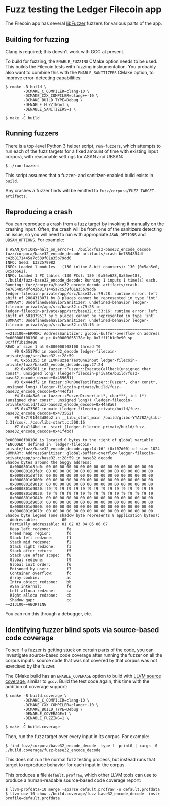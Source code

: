# Fuzz testing the Ledger Filecoin app

The Filecoin app has several
[libFuzzer](http://llvm.org/docs/LibFuzzer.html) fuzzers for various
parts of the app.

## Building for fuzzing
Clang is required; this doesn't work with GCC at present.

To build for fuzzing, the `ENABLE_FUZZING` CMake option needs to be
used. This builds the Filecoin tests with fuzzing instrumentation.
You probably also want to combine this with the `ENABLE_SANITIZERS`
CMake option, to improve error-detecting capabilities:
```
$ cmake -B build \
        -DCMAKE_C_COMPILER=clang-10 \
        -DCMAKE_CXX_COMPILER=clang++-10 \
        -DCMAKE_BUILD_TYPE=Debug \
        -DENABLE_FUZZING=1 \
        -DENABLE_SANITIZERS=1 \
        .
$ make -C build
```

## Running fuzzers
There is a top-level Python 3 helper script, `run-fuzzers`, which
attempts to run each of the fuzz targets for a fixed amount of time with
existing input corpora, with reasonable settings for ASAN and UBSAN:

```
$ ./run-fuzzers
```

This script assumes that a fuzzer- and sanitizer-enabled build exists in
`build`.

Any crashes a fuzzer finds will be emitted to
`fuzz/corpora/FUZZ_TARGET-artifacts`.

## Reproducing a crash
You can reproduce a crash from a fuzz target by invoking it manually on
the crashing input. Often, the crash will be from one of the sanitizers
detecting an issue, so you will need to run with appropriate
`ASAN_OPTIONS` and `UBSAN_OPTIONS`.  For example:

```
$ ASAN_OPTIONS=halt_on_error=1 ./build/fuzz-base32_encode_decode fuzz/corpora/base32_encode_decode-artifacts/crash-be7854854df
c42b8171445a7c539f01a35b79dd6
INFO: Seed: 1322579982
INFO: Loaded 1 modules   (130 inline 8-bit counters): 130 [0x5ab5e0, 0x5ab662),
INFO: Loaded 1 PC tables (130 PCs): 130 [0x56e628,0x56ee48),
./build/fuzz-base32_encode_decode: Running 1 inputs 1 time(s) each.
Running: fuzz/corpora/base32_encode_decode-artifacts/crash-be7854854dfc42b8171445a7c539f01a35b79dd6
ledger-filecoin-private/app/src/base32.c:79:28: runtime error: left shift of 2004318071 by 8 places cannot be represented in type 'int'
SUMMARY: UndefinedBehaviorSanitizer: undefined-behavior ledger-filecoin-private/app/src/base32.c:79:28 in
ledger-filecoin-private/app/src/base32.c:33:16: runtime error: left shift of 501079517 by 5 places cannot be represented in type 'int'
SUMMARY: UndefinedBehaviorSanitizer: undefined-behavior ledger-filecoin-private/app/src/base32.c:33:16 in
=================================================================
==213100==ERROR: AddressSanitizer: global-buffer-overflow on address 0x000000f08100 at pc 0x00000055178e bp 0x7fff1b1d0e90 sp 0x7fff1b1d0e88
READ of size 1 at 0x000000f08100 thread T0
    #0 0x55178d in base32_decode ledger-filecoin-private/app/src/base32.c:28:59
    #1 0x551353 in LLVMFuzzerTestOneInput ledger-filecoin-private/fuzz/base32_encode_decode.cpp:27:24
    #2 0x459681 in fuzzer::Fuzzer::ExecuteCallback(unsigned char const*, unsigned long) (ledger-filecoin-private/build/fuzz-base32_encode_decode+0x459681)
    #3 0x444df2 in fuzzer::RunOneTest(fuzzer::Fuzzer*, char const*, unsigned long) (ledger-filecoin-private/build/fuzz-base32_encode_decode+0x444df2)
    #4 0x44a8a6 in fuzzer::FuzzerDriver(int*, char***, int (*)(unsigned char const*, unsigned long)) (ledger-filecoin-private/build/fuzz-base32_encode_decode+0x44a8a6)
    #5 0x473562 in main (ledger-filecoin-private/build/fuzz-base32_encode_decode+0x473562)
    #6 0x7f91463d80b2 in __libc_start_main /build/glibc-YYA7BZ/glibc-2.31/csu/../csu/libc-start.c:308:16
    #7 0x41f4bd in _start (ledger-filecoin-private/build/fuzz-base32_encode_decode+0x41f4bd)

0x000000f08100 is located 0 bytes to the right of global variable 'ENCODED' defined in 'ledger-filecoin-private/fuzz/base32_encode_decode.cpp:14:16' (0xf07d00) of size 1024
SUMMARY: AddressSanitizer: global-buffer-overflow ledger-filecoin-private/app/src/base32.c:28:59 in base32_decode
Shadow bytes around the buggy address:
  0x0000801d8fd0: 00 00 00 00 00 00 00 00 00 00 00 00 00 00 00 00
  0x0000801d8fe0: 00 00 00 00 00 00 00 00 00 00 00 00 00 00 00 00
  0x0000801d8ff0: 00 00 00 00 00 00 00 00 00 00 00 00 00 00 00 00
  0x0000801d9000: 00 00 00 00 00 00 00 00 00 00 00 00 00 00 00 00
  0x0000801d9010: 00 00 00 00 00 00 00 00 00 00 00 00 00 00 00 00
=>0x0000801d9020:[f9]f9 f9 f9 f9 f9 f9 f9 f9 f9 f9 f9 f9 f9 f9 f9
  0x0000801d9030: f9 f9 f9 f9 f9 f9 f9 f9 f9 f9 f9 f9 f9 f9 f9 f9
  0x0000801d9040: 00 00 00 00 00 00 00 00 00 00 00 00 00 00 00 00
  0x0000801d9050: 00 00 00 00 00 00 00 00 00 00 00 00 00 00 00 00
  0x0000801d9060: 00 00 00 00 00 00 00 00 00 00 00 00 00 00 00 00
  0x0000801d9070: 00 00 00 00 00 00 00 00 00 00 00 00 00 00 00 00
Shadow byte legend (one shadow byte represents 8 application bytes):
  Addressable:           00
  Partially addressable: 01 02 03 04 05 06 07
  Heap left redzone:       fa
  Freed heap region:       fd
  Stack left redzone:      f1
  Stack mid redzone:       f2
  Stack right redzone:     f3
  Stack after return:      f5
  Stack use after scope:   f8
  Global redzone:          f9
  Global init order:       f6
  Poisoned by user:        f7
  Container overflow:      fc
  Array cookie:            ac
  Intra object redzone:    bb
  ASan internal:           fe
  Left alloca redzone:     ca
  Right alloca redzone:    cb
  Shadow gap:              cc
==213100==ABORTING
```
You can run this through a debugger, etc.

## Identifying fuzzer blind spots via source-based code coverage
To see if a fuzzer is getting stuck on certain parts of the code, you can
investigate source-based code coverage after running the fuzzer on all the
corpus inputs: source code that was not covered by that corpus was not
exercised by the fuzzer.

The CMake build has an `ENABLE_COVERAGE` option to build with [LLVM source
coverage](https://clang.llvm.org/docs/SourceBasedCodeCoverage.html), similar to
`gcov`.  Build the test code again, this time with the addition of coverage
support:
```
$ cmake -B build.coverage \
        -DCMAKE_C_COMPILER=clang-10 \
        -DCMAKE_CXX_COMPILER=clang++-10 \
        -DCMAKE_BUILD_TYPE=Debug \
        -DENABLE_COVERAGE=1 \
        -DENABLE_FUZZING=1 \
        .
$ make -C build.coverage
```

Then, run the fuzz target over every input in its corpus. For example:
```
$ find fuzz/corpora/base32_encode_decode -type f -print0 | xargs -0 ./build.coverage/fuzz-base32_encode_decode
```
This does not run the normal fuzz testing process, but instead runs that target
to reproduce behavior for each input in the corpus.

This produces a file `default.profraw`, which other LLVM tools can use to
produce a human-readable source-based code coverage report:
```
$ llvm-profdata-10 merge -sparse default.profraw -o default.profdata
$ llvm-cov-10 show ./build.coverage/fuzz-base32_encode_decode -instr-profile=default.profdata
```

